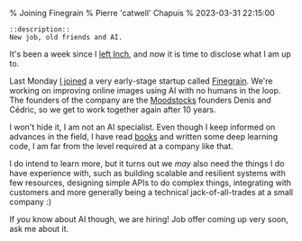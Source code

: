 % Joining Finegrain
% Pierre 'catwell' Chapuis
% 2023-03-31 22:15:00

    ::description::
    New job, old friends and AI.

It's been a week since I [left Inch](https://blog.separateconcerns.com/2023-03-11-leaving-inch.html), and now it is time to disclose what I am up to.

Last Monday [I joined](https://twitter.com/pchapuis/status/1640254206148767745) a very early-stage startup called [Finegrain](https://finegrain.ai). We're working on improving online images using AI with no humans in the loop. The founders of the company are the [Moodstocks](https://blog.separateconcerns.com/2013-06-20-three-years-proprietary-projects.html) founders Denis and Cédric, so we get to work together again after 10 years.

I won't hide it, I am not an AI specialist. Even though I keep informed on advances in the field, I have read [books](https://www.manning.com/books/deep-learning-with-python-second-edition) and written some deep learning code, I am far from the level required at a company like that.

I do intend to learn more, but it turns out we *may* also need the things I do have experience with, such as building scalable and resilient systems with few resources, designing simple APIs to do complex things, integrating with customers and more generally being a technical jack-of-all-trades at a small company :)

If *you* know about AI though, we are hiring! Job offer coming up very soon, ask me about it.
